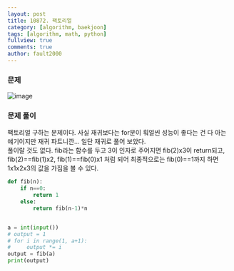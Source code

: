 ```yaml
---
layout: post
title: 10872. 팩토리얼
category: [algorithm, baekjoon]
tags: [algorithm, math, python]
fullview: true
comments: true
author: fault2000
---
```

<h3>문제</h3>

![image](https://user-images.githubusercontent.com/73513005/148476484-c5b8714e-61b7-46b3-aa83-fcbe1bbee362.png)

<h3>문제 풀이</h3>

팩토리얼 구하는 문제이다. 사실 재귀보다는 for문이 훠얼씬 성능이 좋다는 건 다 아는 얘기이지만 재귀 파트니깐... 일단 재귀로 풀어 보았다.<br>
풀이랄 것도 없다. fib라는 함수를 두고 3이 인자로 주어지면 fib(2)x3이 return되고, fib(2)==fib(1)x2, fib(1)==fib(0)x1 처럼 되어 최종적으로는 fib(0)==1까지 하면 1x1x2x3의 값을 가짐을 볼 수 있다.

```python
def fib(n):
    if n==0:
        return 1
    else:
        return fib(n-1)*n


a = int(input())
# output = 1
# for i in range(1, a+1):
#     output *= i
output = fib(a)
print(output)

```